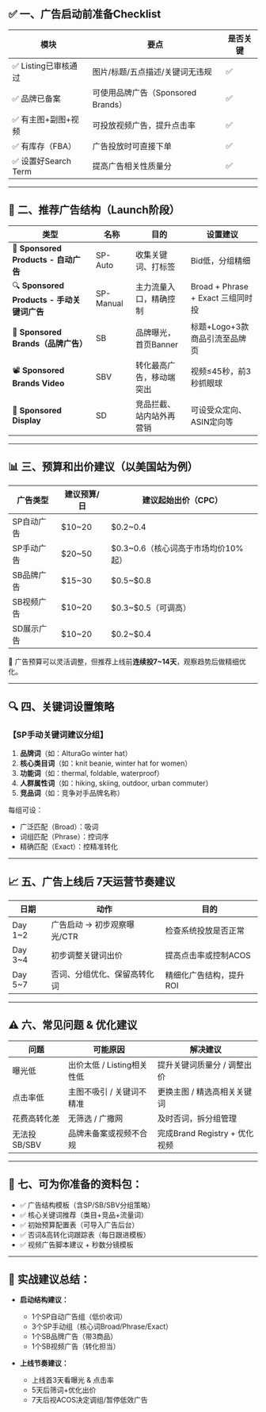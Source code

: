 ## ✅ 一、广告启动前准备Checklist

| 模块               | 要点                        | 是否关键 |
| ---------------- | ------------------------- | ---- |
| ✅ Listing已审核通过   | 图片/标题/五点描述/关键词无违规         | ✅    |
| ✅ 品牌已备案          | 可使用品牌广告（Sponsored Brands） | ✅    |
| ✅ 有主图+副图+视频      | 可投放视频广告，提升点击率             | ✅    |
| ✅ 有库存（FBA）       | 广告投放时可直接下单                | ✅    |
| ✅ 设置好Search Term | 提高广告相关性质量分                | ✅    |

---

## 🚀 二、推荐广告结构（Launch阶段）

| 类型                                  | 名称        | 目的            | 设置建议                         |
| ----------------------------------- | --------- | ------------- | ---------------------------- |
| 🎯 **Sponsored Products - 自动广告**    | SP-Auto   | 收集关键词、打标签     | Bid低，分组精细                    |
| 🔍 **Sponsored Products - 手动关键词广告** | SP-Manual | 主力流量入口，精确控制   | Broad + Phrase + Exact 三组同时投 |
| 🧲 **Sponsored Brands（品牌广告）**       | SB        | 品牌曝光，首页Banner | 标题+Logo+3款商品引流至品牌页           |
| 📽 **Sponsored Brands Video**       | SBV       | 转化最高广告，移动端突出  | 视频≤45秒，前3秒抓眼球                |
| 🛒 **Sponsored Display**            | SD        | 竞品拦截、站内站外再营销  | 可设受众定向、ASIN定向等               |

---

## 📊 三、预算和出价建议（以美国站为例）

| 广告类型   | 建议预算/日   | 建议起始出价（CPC）               |
| ------ | -------- | ------------------------- |
| SP自动广告 | \$10\~20 | \$0.2\~0.4                |
| SP手动广告 | \$20\~50 | \$0.3\~0.6（核心词高于市场均价10%起） |
| SB品牌广告 | \$15\~30 | \$0.5\~\$0.8              |
| SB视频广告 | \$10\~20 | \$0.3\~\$0.5（可调高）         |
| SD展示广告 | \$10\~20 | \$0.2\~\$0.4              |

📌 广告预算可以灵活调整，但推荐上线前**连续投7\~14天**，观察趋势后做精细优化。

---

## 🔍 四、关键词设置策略

### 【SP手动关键词建议分组】

1. **品牌词**（如：AlturaGo winter hat）
2. **核心类目词**（如：knit beanie, winter hat for women）
3. **功能词**（如：thermal, foldable, waterproof）
4. **人群属性词**（如：hiking, skiing, outdoor, urban commuter）
5. **竞品词**（如：竞争对手品牌名称）

每组可设：

* 广泛匹配（Broad）：吸词
* 词组匹配（Phrase）：控词序
* 精确匹配（Exact）：控精准转化

---

## 📈 五、广告上线后 7天运营节奏建议

| 日期       | 动作                | 目的            |
| -------- | ----------------- | ------------- |
| Day 1\~2 | 广告启动 → 初步观察曝光/CTR | 检查系统投放是否正常    |
| Day 3\~4 | 初步调整关键词出价         | 提高点击率或控制ACOS  |
| Day 5\~7 | 否词、分组优化、保留高转化词    | 精细化广告结构，提升ROI |

---

## ⚠️ 六、常见问题 & 优化建议

| 问题        | 可能原因               | 解决建议                    |
| --------- | ------------------ | ----------------------- |
| 曝光低       | 出价太低 / Listing相关性低 | 提升关键词质量分 / 调整出价         |
| 点击率低      | 主图不吸引 / 关键词不精准     | 更换主图 / 精选高相关关键词         |
| 花费高转化差    | 无筛选 / 广撒网          | 及时否词，拆分组管理              |
| 无法投SB/SBV | 品牌未备案或视频不合规        | 完成Brand Registry + 优化视频 |

---

## 📂 七、可为你准备的资料包：

* ✅ 广告结构模板（含SP/SB/SBV分组策略）
* ✅ 核心关键词推荐（类目+竞品+流量词）
* ✅ 初始预算配置表（可导入广告后台）
* ✅ 否词&高转化词跟踪表（每日跟进模板）
* ✅ 视频广告脚本建议 + 秒数分镜模板

---

## 🎯 实战建议总结：

* **启动结构建议：**

  * 1个SP自动广告组（低价收词）
  * 3个SP手动组（核心词Broad/Phrase/Exact）
  * 1个SB品牌广告（带3商品）
  * 1个SB视频广告（转化担当）

* **上线节奏建议：**

  * 上线首3天看曝光 & 点击率
  * 5天后筛词+优化出价
  * 7天后视ACOS决定调组/暂停低效广告

